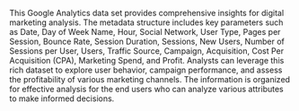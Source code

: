 This Google Analytics data set provides comprehensive insights for digital marketing analysis. The metadata structure includes key parameters such as Date, Day of Week Name, Hour, Social Network, User Type, Pages per Session, Bounce Rate, Session Duration, Sessions, New Users, Number of Sessions per User, Users, Traffic Source, Campaign, Acquisition, Cost Per Acquisition (CPA), Marketing Spend, and Profit. 
Analysts can leverage this rich dataset to explore user behavior, campaign performance, and assess the profitability of various marketing channels. The information is organized for effective analysis for the end users who can analyze various attributes to make informed decisions.

